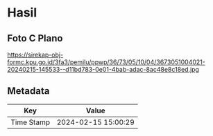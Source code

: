 # Hasil

## Foto C Plano

https://sirekap-obj-formc.kpu.go.id/3fa3/pemilu/ppwp/36/73/05/10/04/3673051004021-20240215-145533--d11bd783-0e01-4bab-adac-8ac48e8c18ed.jpg


## Metadata

| Key        | Value               |
| ---------- | ------------------- |
| Time Stamp | 2024-02-15 15:00:29 |



